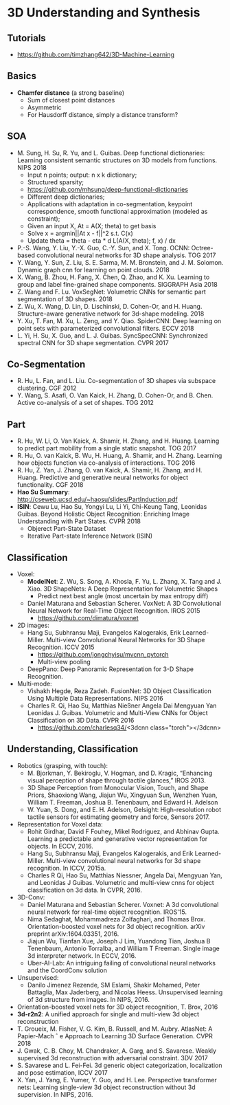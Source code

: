 # 3D Understanding and Synthesis

## Tutorials
- https://github.com/timzhang642/3D-Machine-Learning

## Basics
- **Chamfer distance** (a strong baseline)
	- Sum of closest point distances
	- Asymmetric
	- For Hausdorff distance, simply a distance transform?

## SOA
- M. Sung, H. Su, R. Yu, and L. Guibas. Deep functional dictionaries: Learning consistent semantic structures on 3D models from functions. NIPS 2018
	- Input n points; output: n x k dictionary;
	- Structured sparsity;
	- https://github.com/mhsung/deep-functional-dictionaries
	- Different deep dictionaries;
	- Applications with adaptation in co-segmentation, keypoint correspondence, smooth functional approximation (modeled as constraint);
	- Given an input X, At = A(X; theta) to get basis
	- Solve x = argmin||At x - f||^2 s.t. C(x)
	- Update theta = theta - eta * d L(A(X, theta); f, x) / dx
- P.-S. Wang, Y. Liu, Y.-X. Guo, C.-Y. Sun, and X. Tong. OCNN: Octree-based convolutional neural networks for 3D shape analysis. TOG 2017
- Y. Wang, Y. Sun, Z. Liu, S. E. Sarma, M. M. Bronstein, and J. M. Solomon. Dynamic graph cnn for learning on point clouds. 2018
- X. Wang, B. Zhou, H. Fang, X. Chen, Q. Zhao, and K. Xu. Learning to group and label fine-grained shape components. SIGGRAPH Asia 2018
- Z. Wang and F. Lu. VoxSegNet: Volumetric CNNs for semantic part segmentation of 3D shapes. 2018
- Z. Wu, X. Wang, D. Lin, D. Lischinski, D. Cohen-Or, and H. Huang. Structure-aware generative network for 3d-shape modeling. 2018
- Y. Xu, T. Fan, M. Xu, L. Zeng, and Y. Qiao. SpiderCNN: Deep learning on point sets with parameterized convolutional filters. ECCV 2018
- L. Yi, H. Su, X. Guo, and L. J. Guibas. SyncSpecCNN: Synchronized spectral CNN for 3D shape segmentation. CVPR 2017

## Co-Segmentation
- R. Hu, L. Fan, and L. Liu. Co-segmentation of 3D shapes via subspace clustering. CGF 2012
- Y. Wang, S. Asafi, O. Van Kaick, H. Zhang, D. Cohen-Or, and B. Chen. Active co-analysis of a set of shapes. TOG 2012

## Part
- R. Hu, W. Li, O. Van Kaick, A. Shamir, H. Zhang, and H. Huang. Learning to predict part mobility from a single static snapshot. TOG 2017
- R. Hu, O. van Kaick, B. Wu, H. Huang, A. Shamir, and H. Zhang. Learning how objects function via co-analysis
of interactions. TOG 2016
- R. Hu, Z. Yan, J. Zhang, O. van Kaick, A. Shamir, H. Zhang, and H. Huang. Predictive and generative neural networks for object functionality. CGF 2018
- **Hao Su Summary**: http://cseweb.ucsd.edu/~haosu/slides/PartInduction.pdf
- **ISIN**: Cewu Lu, Hao Su, Yongyi Lu, Li Yi, Chi-Keung Tang, Leonidas Guibas. Beyond Holistic Object Recognition: Enriching Image Understanding with Part States. CVPR 2018
	- Objerect Part-State Dataset
	- Iterative Part-state Inference Network (ISIN)

## Classification
- Voxel:
	- **ModelNet**: Z. Wu, S. Song, A. Khosla, F. Yu, L. Zhang, X. Tang and J. Xiao. 3D ShapeNets: A Deep Representation for Volumetric Shapes
		- Predict next best angle (most uncertain by max entropy diff)
	- Daniel Maturana and Sebastian Scherer. VoxNet: A 3D Convolutional Neural Network for Real-Time Object Recognition. IROS 2015
		- https://github.com/dimatura/voxnet
- 2D images:
	- Hang Su, Subhransu Maji, Evangelos Kalogerakis, Erik Learned-Miller. Multi-view Convolutional Neural Networks for 3D Shape Recognition. ICCV 2015
		- https://github.com/jongchyisu/mvcnn_pytorch
		- Multi-view pooling
	- DeepPano: Deep Panoramic Representation for 3-D Shape Recognition.
- Multi-mode:
	- Vishakh Hegde, Reza Zadeh. FusionNet: 3D Object Classification Using Multiple Data Representations. NIPS 2016
	- Charles R. Qi, Hao Su, Matthias Nießner Angela Dai Mengyuan Yan Leonidas J. Guibas. Volumetric and Multi-View CNNs for Object Classification on 3D Data. CVPR 2016
		- https://github.com/charlesq34/<3dcnn class="torch"></3dcnn>

## Understanding, Classification
- Robotics (grasping, with touch):
	- M. Bjorkman, Y. Bekiroglu, V. Hogman, and D. Kragic, “Enhancing visual perception of shape through tactile glances,” IROS 2013.
	- 3D Shape Perception from Monocular Vision, Touch, and Shape Priors, Shaoxiong Wang, Jiajun Wu, Xingyuan Sun, Wenzhen Yuan, William T. Freeman, Joshua B. Tenenbaum, and Edward H. Adelson
	- W. Yuan, S. Dong, and E. H. Adelson, Gelsight: High-resolution robot tactile sensors for estimating geometry and force, Sensors 2017.
- Representation for Voxel data:
	- Rohit Girdhar, David F Fouhey, Mikel Rodriguez, and Abhinav Gupta. Learning a predictable and generative vector representation for objects. In ECCV, 2016.
	- Hang Su, Subhransu Maji, Evangelos Kalogerakis, and Erik Learned-Miller. Multi-view convolutional neural networks for 3d shape recognition. In ICCV, 2015a.
	- Charles R Qi, Hao Su, Matthias Niessner, Angela Dai, Mengyuan Yan, and Leonidas J Guibas. Volumetric and multi-view cnns for object classification on 3d data. In CVPR, 2016.
- 3D-Conv:
	- Daniel Maturana and Sebastian Scherer. Voxnet: A 3d convolutional neural network for real-time object recognition. IROS'15.
	- Nima Sedaghat, Mohammadreza Zolfaghari, and Thomas Brox. Orientation-boosted voxel nets for 3d object
recognition. arXiv preprint arXiv:1604.03351, 2016.
	- Jiajun Wu, Tianfan Xue, Joseph J Lim, Yuandong Tian, Joshua B Tenenbaum, Antonio Torralba, and William T
Freeman. Single image 3d interpreter network. In ECCV, 2016.
	- Uber-AI-Lab: An intriguing failing of convolutional neural networks and the CoordConv solution
- Unsupervised:
	- Danilo Jimenez Rezende, SM Eslami, Shakir Mohamed, Peter Battaglia, Max Jaderberg, and Nicolas Heess. Unsupervised learning of 3d structure from images. In NIPS, 2016.
- Orientation-boosted voxel nets for 3D object recognition, T. Brox, 2016
- **3d-r2n2**: A unified approach for single and multi-view 3d object reconstruction
- T. Groueix, M. Fisher, V. G. Kim, B. Russell, and M. Aubry. AtlasNet: A Papier-Mach ˆ e Approach to Learning 3D Surface Generation. CVPR 2018
- J. Gwak, C. B. Choy, M. Chandraker, A. Garg, and S. Savarese. Weakly supervised 3d reconstruction with adversarial constraint. 3DV 2017
- S. Savarese and L. Fei-Fei. 3d generic object categorization, localization and pose estimation, ICCV 2017
- X. Yan, J. Yang, E. Yumer, Y. Guo, and H. Lee. Perspective transformer nets: Learning single-view 3d object reconstruction without 3d supervision. In NIPS, 2016.
